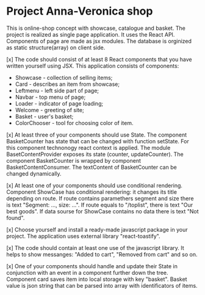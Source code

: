 # Project Anna-Veronica shop

This is online-shop concept with showcase, catalogue and basket. The project is realized as single page application. It uses the React API. Components of page are made
as jsx modules. The database is orginized as static structure(array) on client side.

[x]  The code should consist of at least 8 React components that you have written yourself using JSX.
This application consists of components: 
* Showcase - collection of selling items;
* Card - describes an item from showcase; 
* Leftmenu - left side part of page;
* Navbar - top menu of page;
* Loader - indicator of page loading;
* Welcome - greeting of site;
* Basket - user's basket;
* ColorChooser - tool for choosing color of item.


[x] At least three of your components should use State.
The component BasketCounter has state that can be changed with function setState. For this component  technonogy 
react context is applied. The module BasetContentProvider exposes its state (counter, updateCounter).
The component BasketCounter is wrapped by component BasketContentConsumer. The textContent of BasketCounter can be changed dynamically.

[x] At least one of your components should use conditional rendering.
Component ShowCase has conditional rendering: it changes its title depending on route. If route contains
paramethers segment and size there is text "Segment: ..., size: ...". If route equals to "/toplist", there is
text "Our best goods". If data sourse for ShowCase contains no data there is text "Not found".
 
[x] Choose yourself and install a ready-made javascript package in your project.
The application uses external library "react-toastify". 

[x] The code should contain at least one use of the javascript library.
It helps to show messanges: "Added to cart", "Removed from cart" and so on. 

[x]  One of your components should handle and update their State in conjunction with an event in a component further down the tree.
Component card saves item into local storage with key "basket". Basket value is json string that can be 
parsed into array with identificators of items.
